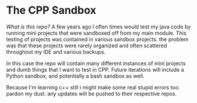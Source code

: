# The CPP Sandbox
*What is this repo?*
A few years ago I often times would test my java code by running mini projects that were sandboxed off from my main module. This testing of projects was contained in various sandbox projects. the problem was that these projects were rarely organized and often scattered throughout my IDE and various backups.

In this case the repo will contain many different instances of mini projects and dumb things that I want to test in CPP. Future iterations will include a Python sandbox, and potentially a bash sandbox as well. 

Because I'm learning c++ still i might make some real stupid errors too. pardon my dust. any updates will be pushed to their respective repos.
